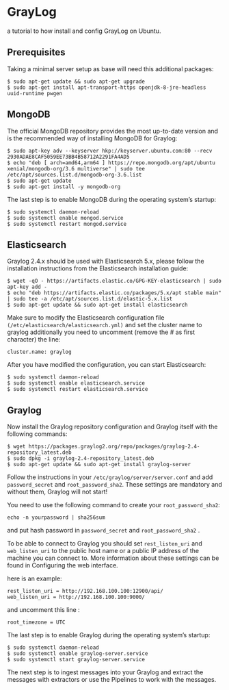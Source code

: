 # GrayLog

a tutorial to how install and config GrayLog on Ubuntu.

## Prerequisites

Taking a minimal server setup as base will need this additional packages:

```
$ sudo apt-get update && sudo apt-get upgrade
$ sudo apt-get install apt-transport-https openjdk-8-jre-headless uuid-runtime pwgen
```


## MongoDB

The official MongoDB repository provides the most up-to-date version and is the recommended way of installing MongoDB for Graylog:

```
$ sudo apt-key adv --keyserver hkp://keyserver.ubuntu.com:80 --recv 2930ADAE8CAF5059EE73BB4B58712A2291FA4AD5
$ echo "deb [ arch=amd64,arm64 ] https://repo.mongodb.org/apt/ubuntu xenial/mongodb-org/3.6 multiverse" | sudo tee /etc/apt/sources.list.d/mongodb-org-3.6.list
$ sudo apt-get update
$ sudo apt-get install -y mongodb-org

```

The last step is to enable MongoDB during the operating system’s startup:

```
$ sudo systemctl daemon-reload
$ sudo systemctl enable mongod.service
$ sudo systemctl restart mongod.service
```
## Elasticsearch

Graylog 2.4.x should be used with Elasticsearch 5.x, please follow the installation instructions from the Elasticsearch installation guide:

```
$ wget -qO - https://artifacts.elastic.co/GPG-KEY-elasticsearch | sudo apt-key add -
$ echo "deb https://artifacts.elastic.co/packages/5.x/apt stable main" | sudo tee -a /etc/apt/sources.list.d/elastic-5.x.list
$ sudo apt-get update && sudo apt-get install elasticsearch
```

Make sure to modify the Elasticsearch configuration file `(/etc/elasticsearch/elasticsearch.yml)` and set the cluster name to graylog additionally you need to uncomment (remove the # as first character) the line:

```
cluster.name: graylog
```

After you have modified the configuration, you can start Elasticsearch:

```
$ sudo systemctl daemon-reload
$ sudo systemctl enable elasticsearch.service
$ sudo systemctl restart elasticsearch.service

```

## Graylog

Now install the Graylog repository configuration and Graylog itself with the following commands:

```
$ wget https://packages.graylog2.org/repo/packages/graylog-2.4-repository_latest.deb
$ sudo dpkg -i graylog-2.4-repository_latest.deb
$ sudo apt-get update && sudo apt-get install graylog-server
```

Follow the instructions in your `/etc/graylog/server/server.conf` and add `password_secret` and `root_password_sha2`. These settings are mandatory and without them, Graylog will not start!

You need to use the following command to create your `root_password_sha2`:

```
echo -n yourpassword | sha256sum
```

and put hash password in `password_secret` and `root_password_sha2` .


To be able to connect to Graylog you should set `rest_listen_uri` and `web_listen_uri` to the public host name or a public IP address of the machine you can connect to. More information about these settings can be found in Configuring the web interface.

here is an example:

```
rest_listen_uri = http://192.168.100.100:12900/api/
web_listen_uri = http://192.168.100.100:9000/
```

and uncomment this line :

```
root_timezone = UTC
```

The last step is to enable Graylog during the operating system’s startup:

```
$ sudo systemctl daemon-reload
$ sudo systemctl enable graylog-server.service
$ sudo systemctl start graylog-server.service
```

The next step is to ingest messages into your Graylog and extract the messages with extractors or use the Pipelines to work with the messages.
